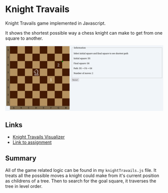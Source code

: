 # Knight Travails
Knight Travails game implemented in Javascript.

It shows the shortest possible way a chess knight can make to get from one square to another.

![Screenshot of the visualizer](./readme-assets/Screenshot.png)

## Links
- [Knight Travails Visualizer](https://angelrcd.github.io/odin-knight-travails/)
- [Link to assignment](https://www.theodinproject.com/lessons/javascript-knights-travails)

## Summary
All of the game related logic can be found in my `knightTravails.js` file. It treats all the possible moves a knight could make from it's current position as childrens of a tree. Then to search for the goal square, it traverses the tree in level order.
